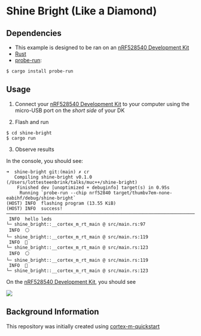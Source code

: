 # Shine Bright (Like a Diamond)

## Dependencies

- This example is designed to be ran on an [nRF528540 Development Kit]
- [Rust](https://www.rust-lang.org/tools/install)
- [probe-run](https://github.com/knurling-rs/probe-run): 
```console
$ cargo install probe-run
```

## Usage

1. Connect your [nRF528540 Development Kit] to your computer using the micro-USB port on the *short side* of your DK

2. Flash and run

``` console
$ cd shine-bright
$ cargo run
```

3. Observe results

In the console, you should see:

```console
➜  shine-bright git:(main) ✗ cr  
   Compiling shine-bright v0.1.0 (/Users/lottesteenbrink/talks/muc++/shine-bright)
    Finished dev [unoptimized + debuginfo] target(s) in 0.95s
     Running `probe-run --chip nrf52840 target/thumbv7em-none-eabihf/debug/shine-bright`
(HOST) INFO  flashing program (13.55 KiB)
(HOST) INFO  success!
────────────────────────────────────────────────────────────────────────────────
 INFO  hello leds
└─ shine_bright::__cortex_m_rt_main @ src/main.rs:97
 INFO  ⚪️
└─ shine_bright::__cortex_m_rt_main @ src/main.rs:119
 INFO  🚨
└─ shine_bright::__cortex_m_rt_main @ src/main.rs:123
 INFO  ⚪️
└─ shine_bright::__cortex_m_rt_main @ src/main.rs:119
 INFO  🚨
└─ shine_bright::__cortex_m_rt_main @ src/main.rs:123
```

On the [nRF528540 Development Kit], you should see

![](resources/blinky.gif)



## Background Information

This repository was initially created using [cortex-m-quickstart](https://github.com/rust-embedded/cortex-m-quickstart)


[nRF528540 Development Kit]: https://www.nordicsemi.com/Software-and-Tools/Development-Kits/nRF52840-DK
